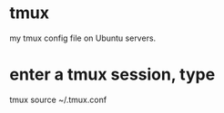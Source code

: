 # tmux
my tmux config file on Ubuntu servers.
# enter a tmux session, type
tmux source ~/.tmux.conf

